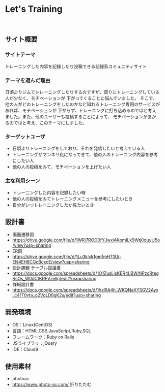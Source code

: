 # Let's Training
​
## サイト概要
### サイトテーマ
トレーニングした内容を記録したり投稿できる記録系コミュニティサイト
​
### テーマを選んだ理由
日頃よりジムでトレーニングしたりするのですが、周りにトレーニングしている人が少なく、モチベーションが
下がってくることに悩んでいました。
そこで、他の人がどのトレーニングをしたのかなど知れるトレーニング専用のサービスがあれば、モチベーションが
下がらず、トレーニングに打ち込めるのではと考えました。また、他のユーザーも投稿することによって、
モチベーションがあがるのではと考え、このテーマにしました。
​
### ターゲットユーザ
- 日頃よりトレーニングをしており、それを発信したいと考えている人
- トレーニングがマンネリ化になってきて、他の人のトレーニング内容を参考にしたい人
- 他の人の投稿をみて、モチベーションを上げたい人
​
### 主な利用シーン
- トレーニングした内容を記録したい時
- 他の人の投稿をみてトレーニングメニューを参考にしたいとき
- 自分がいつトレーニングしたか見たいとき
​
## 設計書
- 画面遷移図
- https://drive.google.com/file/d/1WRI7ROD0fYJwxiAKomILk9Wtj0duyU5o/view?usp=sharing
- ER図
- https://drive.google.com/file/d/1Lu3klxk1gmfmH73Ui-EN4EH8CQcBcxqE/view?usp=sharing
- 設計課題 テーブル提議書
- https://docs.google.com/spreadsheets/d/1O1ZusLisKER4LBWINPzcRtegSsOs_W0dCtKRFVzellg/edit?usp=sharing
- 詳細設計書
- https://docs.google.com/spreadsheets/d/1hsI9A4h_WKQNaXYSGV2Ayx_c41T0vta_o2VgLD6gK2s/edit?usp=sharing
​
## 開発環境
- OS：Linux(CentOS)
- 言語：HTML,CSS,JavaScript,Ruby,SQL
- フレームワーク：Ruby on Rails
- JSライブラリ：jQuery
- IDE：Cloud9
​
## 使用素材
- photoac
- https://www.photo-ac.com/
折りたたむ